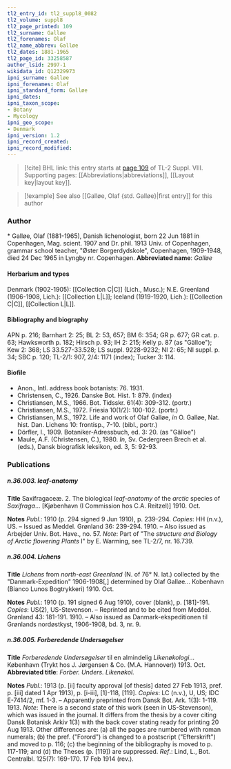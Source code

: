 ```yaml
---
tl2_entry_id: tl2_suppl8_0082
tl2_volume: suppl8
tl2_page_printed: 109
tl2_surname: Galløe
tl2_forenames: Olaf
tl2_name_abbrev: Galløe
tl2_dates: 1881-1965
tl2_page_id: 33258587
author_lsid: 2997-1
wikidata_id: Q12329973
ipni_surname: Galløe
ipni_forenames: Olaf
ipni_standard_form: Galløe
ipni_dates: 
ipni_taxon_scope: 
- Botany
- Mycology
ipni_geo_scope: 
- Denmark
ipni_version: 1.2
ipni_record_created: 
ipni_record_modified:
---
```



> [!cite] BHL link: this entry starts at [page 109](https://www.biodiversitylibrary.org/page/33258587) of TL-2 Suppl. VIII.
> Supporting pages: [[Abbreviations|abbreviations]], [[Layout key|layout key]].

> [!example] See also [[Galløe, Olaf {std. Galløe}|first entry]] for this author

### Author

\* Galløe, Olaf (1881-1965), Danish lichenologist, born 22 Jun 1881 in Copenhagen, Mag. scient. 1907 and Dr. phil. 1913 Univ. of Copenhagen, grammar school teacher, "Øster Borgerdydskole", Copenhagen, 1909-1948, died 24 Dec 1965 in Lyngby nr. Copenhagen. 
**Abbreviated name**: *Galløe*

#### Herbarium and types

Denmark (1902-1905): [[Collection C|C]] (Lich., Musc.); N.E. Greenland (1906-1908, Lich.): [[Collection L|L]]; Iceland (1919-1920, Lich.): [[Collection C|C]], [[Collection L|L]].

#### Bibliography and biography

APN p. 216; Barnhart 2: 25; BL 2: 53, 657; BM 6: 354; GR p. 677; GR cat. p. 63; Hawksworth p. 182; Hirsch p. 93; IH 2: 215; Kelly p. 87 (as "Gälloe"); Kew 2: 368; LS 33.527-33.528; LS suppl. 9228-9232; NI 2: 65; NI suppl. p. 34; SBC p. 120; TL-2/1: 907, 2/4: 1171 (index); Tucker 3: 114.

#### Biofile

- Anon., Intl. address book botanists: 76. 1931.
- Christensen, C., 1926. Danske Bot. Hist. 1: 879. (index)
- Christiansen, M.S., 1966. Bot. Tidsskr. 61(4): 309-312. (portr.)
- Christiansen, M.S., 1972. Friesia 10(1/2): 100-102. (portr.)
- Christiansen, M.S., 1972. Life and work of Olaf Galløe, *in* O. Galløe, Nat. hist. Dan. Lichens 10: frontisp., 7-10. (bibl., portr.)
- Dörfler, I., 1909. Botaniker-Adressbuch, ed. 3: 20. (as "Gälloe")
- Maule, A.F. (Christensen, C.), 1980. *In*, Sv. Cedergreen Brech et al. (eds.), Dansk biografisk leksikon, ed. 3, 5: 92-93.

### Publications

##### n.36.003. leaf-anatomy

**Title**
Saxifragaceæ. 2. The biological *leaf-anatomy* of the *arctic* species of *Saxifraga*... \[Kjøbenhavn (I Commission hos C.A. Reitzel)\] 1910. Oct.

**Notes**
*Publ*.: 1910 (p. 294 signed 9 Jun 1910), p. 239-294. *Copies*: HH (n.v.), US. – Issued as Meddel. Grønland 36: 239-294. 1910. – Also issued as Arbejder Univ. Bot. Have., no. 57.
*Note*: Part of "The *structure and Biology of Arctic flowering Plants* I" by E. Warming, see TL-2/7, nr. 16.739.

##### n.36.004. Lichens

**Title**
*Lichens* from *north-east Greenland* (N. of 76° N. lat.) collected by the "Danmark-Expedition" 1906-1908\[,\] determined by Olaf Galløe... Kobenhavn (Bianco Lunos Bogtrykkeri) 1910. Oct.

**Notes**
*Publ*.: 1910 (p. 191 signed 6 Aug 1910), cover (blank), p. \[181\]-191. *Copies*: US(2), US-Stevenson. – Reprinted and to be cited from Meddel. Grønland 43: 181-191. 1910. – Also issued as Danmark-ekspeditionen til Grønlands nordøstkyst, 1906-1908, bd. 3, nr. 9.

##### n.36.005. Forberedende Undersøgelser

**Title**
*Forberedende Undersøgelser* til en almindelig *Likenøkologi*... København (Trykt hos J. Jørgensen & Co. (M.A. Hannover)) 1913. Oct.
**Abbreviated title**: *Forber. Unders. Likenøkol.*

**Notes**
*Publ*.: 1913 (p. \[ii\] faculty approval \[of thesis\] dated 27 Feb 1913, pref. p. \[iii\] dated 1 Apr 1913), p. \[i-iii\], \[1\]-118, \[119\]. *Copies*: LC (n.v.), U, US; IDC E-7414/2, mf. 1-3. – Apparently preprinted from Dansk Bot. Ark. 1(3): 1-119. 1913.
*Note*: There is a second state of this work (seen in US-Stevenson), which was issued in the journal. It differs from the thesis by a cover citing Dansk Botanisk Arkiv 1(3) with the back cover stating ready for printing 20 Aug 1913. Other differences are: (a) all the pages are numbered with roman numerals; (b) the pref. ("Forord") is changed to a postscript ("Efterskrift") and moved to p. 116; (c) the beginning of the bibliography is moved to p. 117-119; and (d) the Theses (p. \[119\]) are suppressed.
*Ref*.: Lind, L., Bot. Centralbl. 125(7): 169-170. 17 Feb 1914 (rev.).

